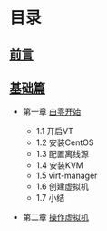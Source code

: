 目录
===============
## [前言](./preface.md)
## [基础篇](./base.md)
- 第一章 [由零开始](./chap1/index.md)
	* 1.1 开启VT
	* 1.2 安装CentOS
	* 1.3 配置离线源
	* 1.4 安装KVM
	* 1.5 virt-manager
	* 1.6 创建虚拟机
	* 1.7 小结

- 第二章 [操作虚拟机](./chap2/index.md)